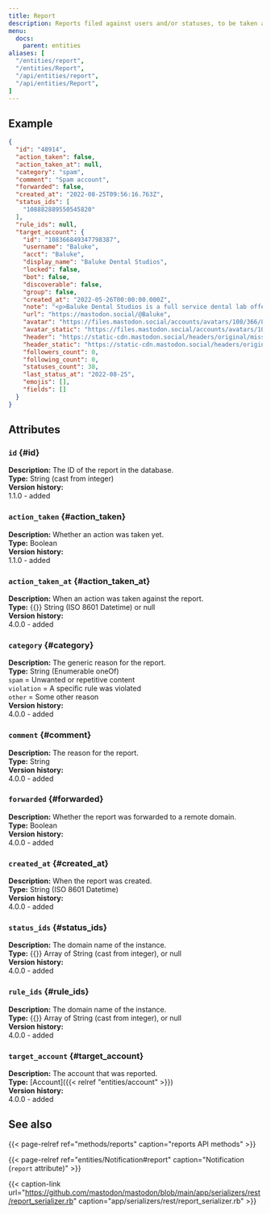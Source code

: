 ```yaml
---
title: Report
description: Reports filed against users and/or statuses, to be taken action on by moderators.
menu:
  docs:
    parent: entities
aliases: [
  "/entities/report",
  "/entities/Report",
  "/api/entities/report",
  "/api/entities/Report",
]
---
```


## Example

```json
{
  "id": "48914",
  "action_taken": false,
  "action_taken_at": null,
  "category": "spam",
  "comment": "Spam account",
  "forwarded": false,
  "created_at": "2022-08-25T09:56:16.763Z",
  "status_ids": [
    "108882889550545820"
  ],
  "rule_ids": null,
  "target_account": {
    "id": "108366849347798387",
    "username": "Baluke",
    "acct": "Baluke",
    "display_name": "Baluke Dental Studios",
    "locked": false,
    "bot": false,
    "discoverable": false,
    "group": false,
    "created_at": "2022-05-26T00:00:00.000Z",
    "note": "<p>Baluke Dental Studios is a full service dental lab offering fabrication, staining, and digital services. Advanced technologies and a meticulous process ensure reduced chair time, lower costs, and better patient outcomes with beautiful smiles. Talk to a representative today.</p><p><a href=\"https://baluke.com/\" target=\"_blank\" rel=\"nofollow noopener noreferrer\"><span class=\"invisible\">https://</span><span class=\"\">baluke.com/</span><span class=\"invisible\"></span></a></p>",
    "url": "https://mastodon.social/@Baluke",
    "avatar": "https://files.mastodon.social/accounts/avatars/108/366/849/347/798/387/original/dbcfe99ed5def0f4.png",
    "avatar_static": "https://files.mastodon.social/accounts/avatars/108/366/849/347/798/387/original/dbcfe99ed5def0f4.png",
    "header": "https://static-cdn.mastodon.social/headers/original/missing.png",
    "header_static": "https://static-cdn.mastodon.social/headers/original/missing.png",
    "followers_count": 0,
    "following_count": 0,
    "statuses_count": 38,
    "last_status_at": "2022-08-25",
    "emojis": [],
    "fields": []
  }
}
```

## Attributes

### `id` {#id}

**Description:** The ID of the report in the database.\
**Type:** String (cast from integer)\
**Version history:**\
1.1.0 - added

### `action_taken` {#action_taken}

**Description:** Whether an action was taken yet.\
**Type:** Boolean\
**Version history:**\
1.1.0 - added

### `action_taken_at` {#action_taken_at}

**Description:** When an action was taken against the report.\
**Type:** {{<nullable>}} String (ISO 8601 Datetime) or null\
**Version history:**\
4.0.0 - added

### `category` {#category}

**Description:** The generic reason for the report.\
**Type:** String (Enumerable oneOf)\
`spam` = Unwanted or repetitive content\
`violation` = A specific rule was violated\
`other` = Some other reason\
**Version history:**\
4.0.0 - added

### `comment` {#comment}

**Description:** The reason for the report.\
**Type:** String\
**Version history:**\
4.0.0 - added

### `forwarded` {#forwarded}

**Description:** Whether the report was forwarded to a remote domain.\
**Type:** Boolean\
**Version history:**\
4.0.0 - added

### `created_at` {#created_at}

**Description:** When the report was created.\
**Type:** String (ISO 8601 Datetime)\
**Version history:**\
4.0.0 - added

### `status_ids` {#status_ids}

**Description:** The domain name of the instance.\
**Type:** {{<nullable>}} Array of String (cast from integer), or null\
**Version history:**\
4.0.0 - added

### `rule_ids` {#rule_ids}

**Description:** The domain name of the instance.\
**Type:** {{<nullable>}} Array of String (cast from integer), or null\
**Version history:**\
4.0.0 - added

### `target_account` {#target_account}

**Description:** The account that was reported.\
**Type:** [Account]({{< relref "entities/account" >}})\
**Version history:**\
4.0.0 - added

## See also

{{< page-relref ref="methods/reports" caption="reports API methods" >}}

{{< page-relref ref="entities/Notification#report" caption="Notification (`report` attribute)" >}}

{{< caption-link url="https://github.com/mastodon/mastodon/blob/main/app/serializers/rest/report_serializer.rb" caption="app/serializers/rest/report_serializer.rb" >}}



